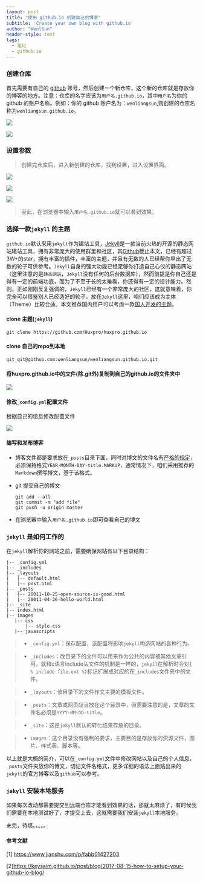 ```yaml
---
layout: post
title: "使用 github.io 创建自己的博客"
subtitle: 'Create your own blog with github.io'
author: "WenlSun"
header-style: text
tags:
  - 笔记
  - github.io
---
```


### 创建仓库

首先需要有自己的 [github](https://github.com/) 账号，然后创建一个新仓库，这个新的仓库就是存放你的博客的地方。注意：仓库的名字应该为`用户名.github.io`，其中`用户名`为你的 github 的账户名称。例如：你的 github 账户名为：`wenliangsun`,则创建的仓库名称为`wenliangsun.github.io`。

![](/img/post-set-github-io-create-repo.png)

![](/img/post-set-github-io-create-repo2.png)

### 设置参数

> 创建完仓库后，进入新创建的仓库，找到设置，进入设置界面。

![](/img/post-set-github-io-set-repo.png)

![](/img/post-set-github-io-set-repo2.png)

![](/img/post-set-github-io-set-repo3.png)

> 至此，在浏览器中输入`用户名.github.io`就可以看到效果。



### 选择一款`jekyll` 的主题

`github.io`默认采用`jekyll`作为建站工具，[Jekyll](https://jekyllrb.com/)是一款当前火热的开源的静态网站建站工具，拥有非常庞大的使用群里和社区，其[Github](https://github.com/jekyll/jekyll)截止本文，已经有超过3W+的star，拥有丰富的插件，丰富的主题，并且有无数的人已经帮你早出了无数的轮子可供参考。`Jekyll`自身的强大功能已经足够你打造自己心仪的静态网站（这里注意的是`静态网站`，`Jekyll`没有任何的后台数据库），然而前提是你自己还是得有一定的前端功底，而为了不至于长的太难看，你还得有一定的设计能力。然则，正如刚刚反复强调的，`Jekyll`已经有一个非常庞大的社区，这就意味着，你完全可以借鉴别人已经造好的轮子，放在`Jekyll`这里，咱们应该成为主体（Theme）比较合适。本文推荐国内用户可以考虑一款[国人开发的主题](https://github.com/Huxpro/huxpro.github.io)。



#### clone 主题(`jekyll`)

```git
git clone https://github.com/Huxpro/huxpro.github.io
```

#### clone 自己的repo到本地

```
git git@github.com:wenliangsun/wenliangsun.github.io.git
```

#### 将huxpro.github.io中的文件(除.git外)复制到自己的github.io的文件夹中

![](/img/post-set-github-io-select-theme.png)

#### 修改`_config.yml`配置文件

根据自己的信息修改配置文件

![](/img/post-set-github-io-select-theme2.png)

#### 编写和发布博客

+ 博客文件都是要求放在`_posts`目录下面，同时对博文的文件名有[严格的规定](https://jekyllrb.com/docs/posts/#creating-post-files)，必须保持格式`YEAR-MONTH-DAY-title.MARKUP`，通常情况下，咱们采用推荐的`Markdown`撰写博文，基于该格式。

+ git 提交自己的博文

  ```
  git add --all
  git commit -m "add file"
  git push -u origin master
  ```

+ 在浏览器中输入`用户名.github.io`即可查看自己的博文

### `jekyll` 是如何工作的

在`jekyll`解析你的网站之前，需要确保网站有以下目录结构：

```
|-- _config.yml
|-- _includes
|-- _layouts
|   |-- default.html
|   |-- post.html
|-- _posts
|   |-- 20011-10-25-open-source-is-good.html
|   |-- 20011-04-26-hello-world.html
|-- _site
|-- index.html
|-- images
   |-- css
       |-- style.css
   |-- javascripts
```

> + `_config.yml`：保存配置，该配置将影响`jekyll`构造网站的各种行为。

> + `_includes`：改目录下的文件可以用来作为公共的内容被其他文章引用，就和c语言include头文件的机制是一样的，`jekyll`在解析时会对`{ % include file.ext %}`标记扩展成对应的在`_includes`文件夹中的文件。

> + `_layouts`：该目录下的文件作文主要的模板文件。

> + `_posts`：文章或网页应当放在这个目录中，但需要注意的是，文章的文件名必须是`YYYY-MM-DD-title`。

> + `_site`：这是`jekyll`默认的转化结果存放的目录。

> + `images`：这个目录没有强制的要求，主要目的是存放你的资源文件，图片、样式表、脚本等。

以上就是大概的简介，可以在`_config.yml`文件中修改网站以及自己的个人信息，`_posts`文件夹放你的博文，切记文件名格式，更多详细的语法上面贴出来的`jekyll`的官方博客以及`github`可以参考。



### `jekyll` 安装本地服务

如果每次改动都需要提交到远端仓库才能看到效果的话，那就太麻烦了，有时候我们需要在本地测试好了，才提交上去，这就需要我们安装`jekyll`本地服务。

未完，待填。。。。。









#### 参考文献

[1] https://www.jianshu.com/p/fabb01427203

[2]https://keysaim.github.io/post/blog/2017-08-15-how-to-setup-your-github-io-blog/


